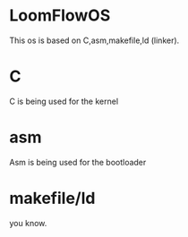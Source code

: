 # LoomFlowOS
This os is based on C,asm,makefile,ld (linker).

# C
C is being used for the kernel 


# asm
 Asm is being used for the bootloader

# makefile/ld
you know.

